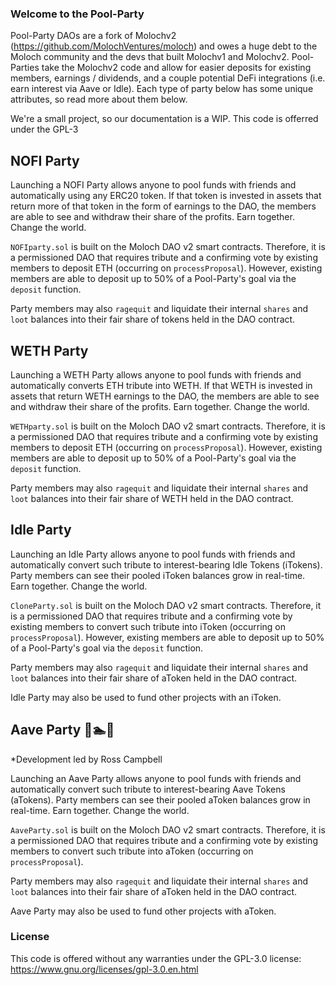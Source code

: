 
### Welcome to the Pool-Party 

Pool-Party DAOs are a fork of Molochv2 (https://github.com/MolochVentures/moloch) and owes a huge debt to the Moloch community and the devs that built Molochv1 and Molochv2. Pool-Parties take the Molochv2 code and allow for easier deposits for existing members, earnings / dividends, and a couple potential DeFi integrations (i.e. earn interest via Aave or Idle). Each type of party below has some unique attributes, so read more about them below. 

We're a small project, so our documentation is a WIP. This code is offerred under the GPL-3


## NOFI Party 
Launching a NOFI Party allows anyone to pool funds with friends and automatically using any ERC20 token. If that token is invested in assets that return more of that token in the form of earnings to the DAO, the members are able to see and withdraw their share of the profits. Earn together. Change the world.

`NOFIparty.sol` is built on the Moloch DAO v2 smart contracts. Therefore, it is a permissioned DAO that requires tribute and a confirming vote by existing members to deposit ETH (occurring on `processProposal`). However, existing members are able to deposit up to 50% of a Pool-Party's goal via the `deposit` function. 

Party members may also `ragequit` and liquidate their internal `shares` and `loot` balances into their fair share of tokens held in the DAO contract.

## WETH Party 
Launching a WETH Party allows anyone to pool funds with friends and automatically converts ETH tribute into WETH. If that WETH is invested in assets that return WETH earnings to the DAO, the members are able to see and withdraw their share of the profits. Earn together. Change the world.

`WETHparty.sol` is built on the Moloch DAO v2 smart contracts. Therefore, it is a permissioned DAO that requires tribute and a confirming vote by existing members to deposit ETH (occurring on `processProposal`). However, existing members are able to deposit up to 50% of a Pool-Party's goal via the `deposit` function. 

Party members may also `ragequit` and liquidate their internal `shares` and `loot` balances into their fair share of WETH held in the DAO contract.

## Idle Party 

Launching an Idle Party allows anyone to pool funds with friends and automatically convert such tribute to interest-bearing Idle Tokens (iTokens). Party members can see their pooled iToken balances grow in real-time. Earn together. Change the world.

`CloneParty.sol` is built on the Moloch DAO v2 smart contracts. Therefore, it is a permissioned DAO that requires tribute and a confirming vote by existing members to convert such tribute into iToken (occurring on `processProposal`). However, existing members are able to deposit up to 50% of a Pool-Party's goal via the `deposit` function. 

Party members may also `ragequit` and liquidate their internal `shares` and `loot` balances into their fair share of aToken held in the DAO contract.

Idle Party may also be used to fund other projects with an iToken. 

## Aave Party 👻🏊🎉

*Development led by Ross Campbell 

Launching an Aave Party allows anyone to pool funds with friends and automatically convert such tribute to interest-bearing Aave Tokens (aTokens). Party members can see their pooled aToken balances grow in real-time. Earn together. Change the world.

`AaveParty.sol` is built on the Moloch DAO v2 smart contracts. Therefore, it is a permissioned DAO that requires tribute and a confirming vote by existing members to convert such tribute into aToken (occurring on `processProposal`).

Party members may also `ragequit` and liquidate their internal `shares` and `loot` balances into their fair share of aToken held in the DAO contract.

Aave Party may also be used to fund other projects with aToken. 

### License 

This code is offered without any warranties under the GPL-3.0 license:
https://www.gnu.org/licenses/gpl-3.0.en.html


